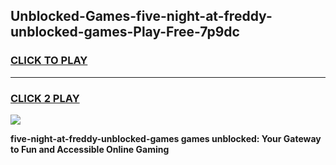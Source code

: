
## Unblocked-Games-five-night-at-freddy-unblocked-games-Play-Free-7p9dc
<h3>
<a href="https://premium76.site?title=five-night-at-freddy-unblocked-games&ref=24M">CLICK TO PLAY</a></h3>
<hr>

<h3>
<a href="https://premium76.site?title=five-night-at-freddy-unblocked-games&ref=24M">CLICK 2 PLAY</a>
  
</h3>

<a href="https://premium76.site?title=five-night-at-freddy-unblocked-games&ref=24M"><img src="https://clearcache.store/games.png"></a>


**five-night-at-freddy-unblocked-games games unblocked: Your Gateway to Fun and Accessible Online Gaming**
